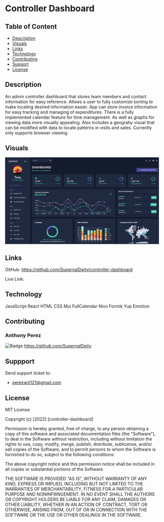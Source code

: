 # Controller Dashboard

## Table of Content
* [Description](#description)
* [Visuals](#visuals)
* [Links](#links)
* [Technology](#technology)
* [Contributing](#contributing)
* [Support](#support)
* [License](#license)

## Description
An admin controller dashboard that stores team members and contact information for easy reference. Allows a user to fully customize sorting to make locating desired information easier. App can store invoice information for easy tracking and managing of expenditures. There is a fully implemented calendar feature for time management. As well as graphs for viewing data more visually appealing. Also includes a geograhy visual that can be modified with data to locate patterns in visits and sales. Currently only supports browser viewing. 

## Visuals
![Dashboard Home Screen](./public/assets/controller%20dashboard.png)

## Links
GitHub: https://github.com/SupernalDeity/controller-dashboard

Live Link: 

## Technology
JavaScript
React
HTML
CSS
Mui
FullCalendar
Nivo
Formik
Yup
Emotion

## Contributing
### Anthony Perez
![Badge](https://img.shields.io/badge/Github-SupernalDeity-4cbbb9)
https://github.com/SupernalDeity

## Suppport
Send support ticket to:
* perezant121@gmail.com

## License 
MIT License

Copyright (c) [2022] [controller-dashboard]

Permission is hereby granted, free of charge, to any person obtaining a copy of this software and associated documentation files (the "Software"), to deal in the Software without restriction, including without limitation the rights to use, copy, modify, merge, publish, distribute, sublicense, and/or sell copies of the Software, and to permit persons to whom the Software is furnished to do so, subject to the following conditions:

The above copyright notice and this permission notice shall be included in all copies or substantial portions of the Software.

THE SOFTWARE IS PROVIDED "AS IS", WITHOUT WARRANTY OF ANY KIND, EXPRESS OR IMPLIED, INCLUDING BUT NOT LIMITED TO THE WARRANTIES OF MERCHANTABILITY, FITNESS FOR A PARTICULAR PURPOSE AND NONINFRINGEMENT. IN NO EVENT SHALL THE AUTHORS OR COPYRIGHT HOLDERS BE LIABLE FOR ANY CLAIM, DAMAGES OR OTHER LIABILITY, WHETHER IN AN ACTION OF CONTRACT, TORT OR OTHERWISE, ARISING FROM, OUT OF OR IN CONNECTION WITH THE SOFTWARE OR THE USE OR OTHER DEALINGS IN THE SOFTWARE.
